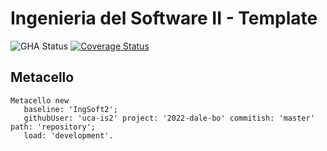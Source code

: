# Ingenieria del Software II - Template

![GHA Status](https://github.com/uca-is2/2022-dale-bo/actions/workflows/GHA.yml/badge.svg)
[![Coverage Status](https://coveralls.io/repos/github/uca-is2/2022-dale-bo/badge.svg?branch=master)](https://coveralls.io/github/uca-is2/2022-dale-bo?branch=master)

## Metacello

```smalltalk
Metacello new
   baseline: 'IngSoft2';
   githubUser: 'uca-is2' project: '2022-dale-bo' commitish: 'master' path: 'repository';
   load: 'development'.
```
